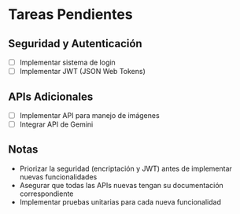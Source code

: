 # Tareas Pendientes

## Seguridad y Autenticación
- [ ] Implementar sistema de login
- [ ] Implementar JWT (JSON Web Tokens)

## APIs Adicionales
- [ ] Implementar API para manejo de imágenes
- [ ] Integrar API de Gemini

## Notas
- Priorizar la seguridad (encriptación y JWT) antes de implementar nuevas funcionalidades
- Asegurar que todas las APIs nuevas tengan su documentación correspondiente
- Implementar pruebas unitarias para cada nueva funcionalidad 